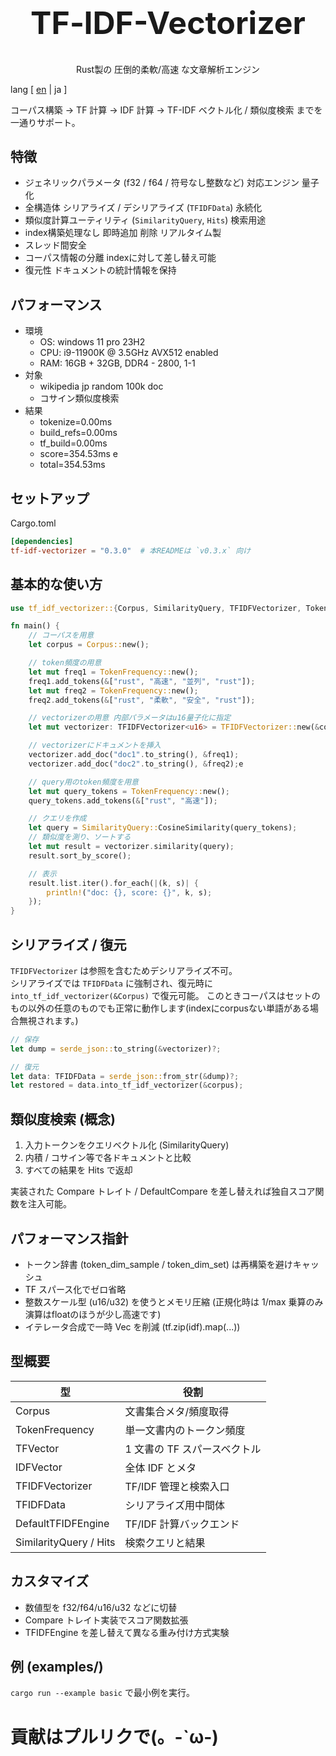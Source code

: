 <div align="center">
<h1 style="font-size: 50px">TF‑IDF-Vectorizer</h1>
<p>Rust製の 圧倒的柔軟/高速 な文章解析エンジン</p>
</div>

lang [ [en](./README.md) | ja ]
 
コーパス構築 → TF 計算 → IDF 計算 → TF-IDF ベクトル化 / 類似度検索 までを一通りサポート。

## 特徴
- ジェネリックパラメータ (f32 / f64 / 符号なし整数など) 対応エンジン 量子化
- 全構造体 シリアライズ / デシリアライズ (`TFIDFData`) 永続化
- 類似度計算ユーティリティ (`SimilarityQuery`, `Hits`) 検索用途
- index構築処理なし 即時追加 削除 リアルタイム製
- スレッド間安全
- コーパス情報の分離 indexに対して差し替え可能
- 復元性 ドキュメントの統計情報を保持

## パフォーマンス
- 環境
  - OS: windows 11 pro 23H2
  - CPU: i9-11900K @ 3.5GHz AVX512 enabled
  - RAM: 16GB + 32GB, DDR4 - 2800, 1-1
- 対象
  - wikipedia jp random 100k doc
  - コサイン類似度検索
- 結果
  - tokenize=0.00ms 
  - build_refs=0.00ms 
  - tf_build=0.00ms 
  - score=354.53ms e
  - total=354.53ms

## セットアップ
Cargo.toml
```toml
[dependencies]
tf-idf-vectorizer = "0.3.0"  # 本READMEは `v0.3.x` 向け
```

## 基本的な使い方

```rust
use tf_idf_vectorizer::{Corpus, SimilarityQuery, TFIDFVectorizer, TokenFrequency};

fn main() {
    // コーパスを用意
    let corpus = Corpus::new();

    // token頻度の用意
    let mut freq1 = TokenFrequency::new();
    freq1.add_tokens(&["rust", "高速", "並列", "rust"]);
    let mut freq2 = TokenFrequency::new();
    freq2.add_tokens(&["rust", "柔軟", "安全", "rust"]);

    // vectorizerの用意 内部パラメータはu16量子化に指定
    let mut vectorizer: TFIDFVectorizer<u16> = TFIDFVectorizer::new(&corpus);    

    // vectorizerにドキュメントを挿入
    vectorizer.add_doc("doc1".to_string(), &freq1);
    vectorizer.add_doc("doc2".to_string(), &freq2);e

    // query用のtoken頻度を用意
    let mut query_tokens = TokenFrequency::new();
    query_tokens.add_tokens(&["rust", "高速"]);

    // クエリを作成
    let query = SimilarityQuery::CosineSimilarity(query_tokens);
    // 類似度を測り、ソートする
    let mut result = vectorizer.similarity(query);
    result.sort_by_score();

    // 表示
    result.list.iter().for_each(|(k, s)| {
        println!("doc: {}, score: {}", k, s);
    });    
}
```

## シリアライズ / 復元
`TFIDFVectorizer` は参照を含むためデシリアライズ不可。  
シリアライズでは `TFIDFData` に強制され、復元時に `into_tf_idf_vectorizer(&Corpus)` で復元可能。
このときコーパスはセットのもの以外の任意のものでも正常に動作します(indexにcorpusない単語がある場合無視されます。)

```rust
// 保存
let dump = serde_json::to_string(&vectorizer)?;

// 復元
let data: TFIDFData = serde_json::from_str(&dump)?;
let restored = data.into_tf_idf_vectorizer(&corpus);
```

## 類似度検索 (概念)
1. 入力トークンをクエリベクトル化 (SimilarityQuery)
2. 内積 / コサイン等で各ドキュメントと比較
3. すべての結果を Hits で返却

実装された Compare トレイト / DefaultCompare を差し替えれば独自スコア関数を注入可能。

## パフォーマンス指針
- トークン辞書 (token_dim_sample / token_dim_set) は再構築を避けキャッシュ
- TF スパース化でゼロ省略
- 整数スケール型 (u16/u32) を使うとメモリ圧縮 (正規化時は 1/max 乗算のみ 演算はfloatのほうが少し高速です)
- イテレータ合成で一時 Vec を削減 (tf.zip(idf).map(...))

## 型概要
| 型 | 役割 |
|----|------|
| Corpus | 文書集合メタ/頻度取得 |
| TokenFrequency | 単一文書内のトークン頻度 |
| TFVector | 1 文書の TF スパースベクトル |
| IDFVector | 全体 IDF とメタ |
| TFIDFVectorizer | TF/IDF 管理と検索入口 |
| TFIDFData | シリアライズ用中間体 |
| DefaultTFIDFEngine | TF/IDF 計算バックエンド |
| SimilarityQuery / Hits | 検索クエリと結果 |

## カスタマイズ
- 数値型を f32/f64/u16/u32 などに切替
- Compare トレイト実装でスコア関数拡張
- TFIDFEngine を差し替えて異なる重み付け方式実験

## 例 (examples/)
`cargo run --example basic` で最小例を実行。  

# 貢献はプルリクで(。-`ω-)
